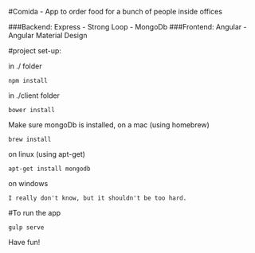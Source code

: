 #Comida - App to order food for a bunch of people inside offices


###Backend: Express - Strong Loop - MongoDb
###Frontend: Angular - Angular Material Design

#project set-up:

in ./ folder
```
npm install
```
in ./client folder 

```
bower install
```

Make sure mongoDb is installed,
on a mac (using homebrew)
```
brew install 
```

on linux (using apt-get)
```
apt-get install mongodb
```
on windows
```
I really don't know, but it shouldn't be too hard.
```

#To run the app

```
gulp serve
```

Have fun!
